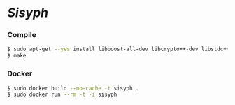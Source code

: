 # _Sisyph_


### Compile 
```Bash
$ sudo apt-get --yes install libboost-all-dev libcrypto++-dev libstdc++6 clang
$ make
```

### Docker
```Bash
$ sudo docker build --no-cache -t sisyph .
$ sudo docker run --rm -t -i sisyph
```